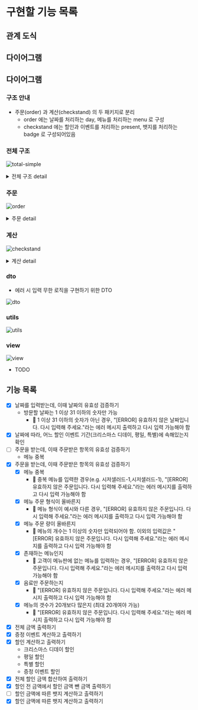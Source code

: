 # 구현할 기능 목록
## 관계 도식
## 다이어그램 
## 다이어그램
### 구조 안내
- 주문(order) 과 계산(checkstand) 의 두 패키지로 분리
    - order 에는 날짜를 처리하는 day, 메뉴를 처리하는 menu 로 구성
    - checkstand 에는 할인과 이벤트를 처리하는 present, 뱃지를 처리하는 badge 로 구성되어있음

### 전체 구조
![total-simple](https://github.com/snaag/java-christmas-6-snaag/assets/42943992/5aa2a006-6de3-4910-8518-2126d2420190)

<details>
<summary>전체 구조 detail</summary>

![total-detail](https://github.com/snaag/java-christmas-6-snaag/assets/42943992/33967d8d-5d5f-40fb-a146-739a829c7ee5)

</details>


### 주문
![order](https://github.com/snaag/java-christmas-6-snaag/assets/42943992/a7762d3d-18b0-4445-ac96-6081a34802da)

<details>
<summary>주문 detail</summary>

![order-detail](https://github.com/snaag/java-christmas-6-snaag/assets/42943992/0a17d17e-917e-42ed-be1a-84f8dac96496)

</details>


### 계산
![checkstand](https://github.com/snaag/java-christmas-6-snaag/assets/42943992/c551ca35-2a68-4121-b0c5-5cdd02515a7c)

<details>
<summary>계산 detail</summary>

![checkstand-detail](https://github.com/snaag/java-christmas-6-snaag/assets/42943992/6fafdf6c-d7a8-4d99-861b-9413c57e6fbf)

</details>



### dto
- 에러 시 입력 무한 로직을 구현하기 위한 DTO

![dto](https://github.com/snaag/java-christmas-6-snaag/assets/42943992/c2c4379b-4e6f-4ea0-b4e3-36822107203b)

### utils
![utils](https://github.com/snaag/java-christmas-6-snaag/assets/42943992/9721b94a-565c-4bcb-93e4-67c722c9054f)


### view
![view](https://github.com/snaag/java-christmas-6-snaag/assets/42943992/82b5ce96-da99-461a-b1b2-47573324bda7)


- TODO

## 기능 목록
- [x] 날짜를 입력받는데, 이때 날짜의 유효성 검증하기
    - 방문할 날짜는 1 이상 31 이하의 숫자만 가능
        - 🚨 1 이상 31 이하의 숫자가 아닌 경우, "[ERROR] 유효하지 않은 날짜입니다. 다시 입력해 주세요."라는 에러 메시지 출력하고 다시 입력 가능해야 함
- [x] 날짜에 따라, 어느 할인 이벤트 기간(크리스마스 디데이, 평일, 특별)에 속해있는지 확인
- [ ] 주문을 받는데, 이때 주문받은 항목의 유효성 검증하기
    - 메뉴 중복
- [x] 주문을 받는데, 이때 주문받은 항목의 유효성 검증하기
    - [x] 메뉴 중복
        - 🚨 중복 메뉴를 입력한 경우(e.g. 시저샐러드-1,시저샐러드-1), "[ERROR] 유효하지 않은 주문입니다. 다시 입력해 주세요."라는 에러 메시지를 출력하고 다시 입력 가능해야 함
    - [x] 메뉴 주문 형식이 올바른지
        - 🚨 메뉴 형식이 예시와 다른 경우, "[ERROR] 유효하지 않은 주문입니다. 다시 입력해 주세요."라는 에러 메시지를 출력하고 다시 입력 가능해야 함
    - [x] 메뉴 주문 량이 올바른지
        - 🚨 메뉴의 개수는 1 이상의 숫자만 입력되어야 함. 이외의 입력값은 "[ERROR] 유효하지 않은 주문입니다. 다시 입력해 주세요."라는 에러 메시지를 출력하고 다시 입력 가능해야 함
    - [x] 존재하는 메뉴인지
        - 🚨 고객이 메뉴판에 없는 메뉴를 입력하는 경우, "[ERROR] 유효하지 않은 주문입니다. 다시 입력해 주세요."라는 에러 메시지를 출력하고 다시 입력 가능해야 함
    - [x] 음료만 주문하는지
        - 🚨 "[ERROR] 유효하지 않은 주문입니다. 다시 입력해 주세요."라는 에러 메시지 출력하고 다시 입력 가능해야 함
    - [x] 메뉴의 갯수가 20개보다 많은지 (최대 20개여야 가능)
        - 🚨 "[ERROR] 유효하지 않은 주문입니다. 다시 입력해 주세요."라는 에러 메시지 출력하고 다시 입력 가능해야 함
- [x] 전체 금액 출력하기
- [x] 증정 이벤트 계산하고 출력하기
- [x] 할인 계산하고 출력하기
    - 크리스마스 디데이 할인
    - 평일 할인
    - 특별 할인
    - 증정 이벤트 할인
- [x] 전체 할인 금액 합산하여 출력하기
- [x] 할인 전 금액에서 할인 금액 뺀 금액 출력하기
- [ ] 할인 금액에 따른 뱃지 계산하고 출력하기 
- [x] 할인 금액에 따른 뱃지 계산하고 출력하기 